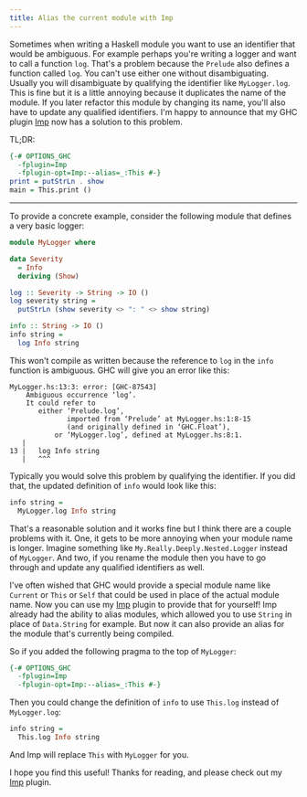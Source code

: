```yaml
---
title: Alias the current module with Imp
---
```


Sometimes when writing a Haskell module you want to use an identifier that would be ambiguous.
For example perhaps you're writing a logger and want to call a function `log`.
That's a problem because the `Prelude` also defines a function called `log`.
You can't use either one without disambiguating.
Usually you will disambiguate by qualifying the identifier like `MyLogger.log`.
This is fine but it is a little annoying because it duplicates the name of the module.
If you later refactor this module by changing its name, you'll also have to update any qualified identifiers.
I'm happy to announce that my GHC plugin [Imp][1] now has a solution to this problem.

TL;DR:

``` hs
{-# OPTIONS_GHC
  -fplugin=Imp
  -fplugin-opt=Imp:--alias=_:This #-}
print = putStrLn . show
main = This.print ()
```

---

To provide a concrete example, consider the following module that defines a very basic logger:

``` hs
module MyLogger where

data Severity
  = Info
  deriving (Show)

log :: Severity -> String -> IO ()
log severity string =
  putStrLn (show severity <> ": " <> show string)

info :: String -> IO ()
info string =
  log Info string
```

This won't compile as written because the reference to `log` in the `info` function is ambiguous.
GHC will give you an error like this:

```
MyLogger.hs:13:3: error: [GHC-87543]
    Ambiguous occurrence ‘log’.
    It could refer to
       either ‘Prelude.log’,
              imported from ‘Prelude’ at MyLogger.hs:1:8-15
              (and originally defined in ‘GHC.Float’),
           or ‘MyLogger.log’, defined at MyLogger.hs:8:1.
   |
13 |   log Info string
   |   ^^^
```

Typically you would solve this problem by qualifying the identifier.
If you did that, the updated definition of `info` would look like this:

``` hs
info string =
  MyLogger.log Info string
```

That's a reasonable solution and it works fine but I think there are a couple problems with it.
One, it gets to be more annoying when your module name is longer.
Imagine something like `My.Really.Deeply.Nested.Logger` instead of `MyLogger`.
And two, if you rename the module then you have to go through and update any qualified identifiers as well.

I've often wished that GHC would provide a special module name like `Current` or `This` or `Self` that could be used in place of the actual module name.
Now you can use my [Imp][1] plugin to provide that for yourself!
Imp already had the ability to alias modules, which allowed you to use `String` in place of `Data.String` for example.
But now it can also provide an alias for the module that's currently being compiled.

So if you added the following pragma to the top of `MyLogger`:

``` hs
{-# OPTIONS_GHC
  -fplugin=Imp
  -fplugin-opt=Imp:--alias=_:This #-}
```

Then you could change the definition of `info` to use `This.log` instead of `MyLogger.log`:

``` hs
info string =
  This.log Info string
```

And Imp will replace `This` with `MyLogger` for you.

I hope you find this useful!
Thanks for reading, and please check out my [Imp][1] plugin.

[1]: https://github.com/tfausak/imp
